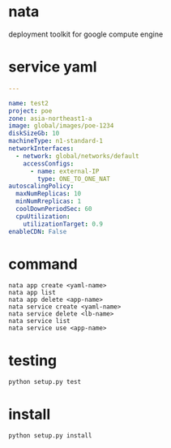 # nata
deployment toolkit for google compute engine

# service yaml
```yaml
---

name: test2
project: poe
zone: asia-northeast1-a
image: global/images/poe-1234
diskSizeGb: 10
machineType: n1-standard-1
networkInterfaces:
  - network: global/networks/default
    accessConfigs:
      - name: external-IP
        type: ONE_TO_ONE_NAT
autoscalingPolicy:
  maxNumReplicas: 10
  minNumRreplicas: 1
  coolDownPeriodSec: 60
  cpuUtilization:
    utilizationTarget: 0.9
enableCDN: False


```


# command
```
nata app create <yaml-name>
nata app list 
nata app delete <app-name>
nata service create <yaml-name>
nata service delete <lb-name>
nata service list
nata service use <app-name>
```

# testing
```
python setup.py test
```

# install
```
python setup.py install
```

